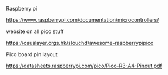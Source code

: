 Raspberry pi 

https://www.raspberrypi.com/documentation/microcontrollers/

website on all pico stuff

https://causlayer.orgs.hk/slouchd/awesome-raspberrypipico

Pico board pin layout

https://datasheets.raspberrypi.com/pico/Pico-R3-A4-Pinout.pdf
